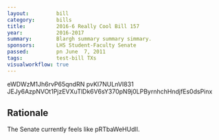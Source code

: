 ```yaml
---
layout:         bill
category:       bills
title:          2016-6 Really Cool Bill 157
year:           2016-2017
summary:        Blargh summary summary simmary.
sponsors:       LHS Student-Faculty Senate
passed:         pn June  7, 2011
tags:           test-bill TXs
visualworkflow: true
---
```



eWDWzM1Jh6rvP65qndRN pvKI7NULnVI831 JEJy6AzpNVOt1PjzEVXuTlDk6V6sY370pN9j0LPByrnhchHndjfEs0dsPinx 




Rationale
---------
The Senate currently feels like pRTbaWeHUdlI.
